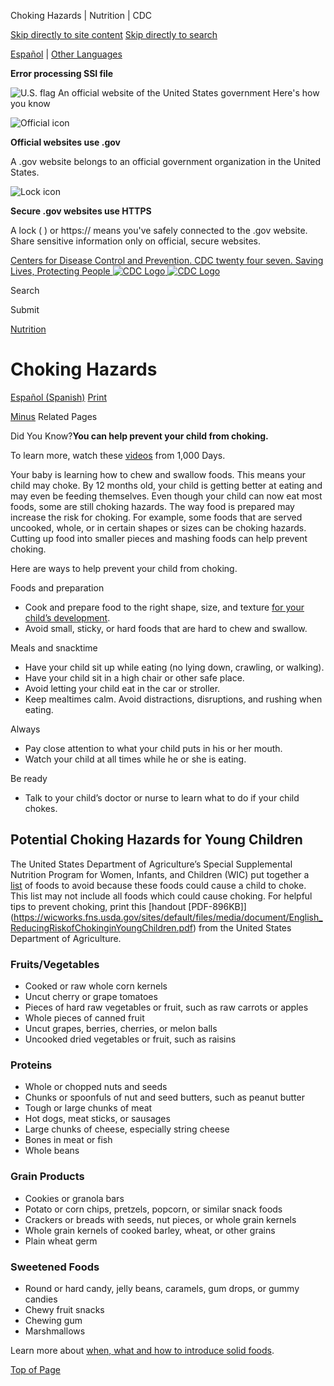 





















Choking Hazards \| Nutrition \| CDC
 










 






 











 




[Skip directly to site content](#content)
[Skip directly to search](#headerSearch)


[Español](/spanish/) \| 
[Other Languages](https://wwwn.cdc.gov/pubs/other-languages/)

**Error processing SSI file**  



![U.S. flag](/TemplatePackage/4.0/assets/imgs/uswds/us_flag_small.png)
An official website of the United States government Here's how you know 



![Official icon](/TemplatePackage/4.0/assets/imgs/uswds/icon-dot-gov.svg)



**Official websites use .gov**


A .gov website belongs to an official government organization in the United States.







![Lock icon](/TemplatePackage/4.0/assets/imgs/uswds/icon-https.svg)



**Secure .gov websites use HTTPS**


A lock (  ) or https:// means you've safely connected to the .gov website. Share sensitive information only on official, secure websites.








 



[Centers for Disease Control and Prevention. CDC twenty four seven. Saving Lives, Protecting People
![CDC Logo](/TemplatePackage/4.0/assets/imgs/logo/logo-notext.svg)
![CDC Logo](/TemplatePackage/4.0/assets/imgs/logo/logo-notext.svg)](https://www.cdc.gov/)





Search









Submit

















 [Nutrition](/nutrition/php/about/index.html)









 











Choking Hazards
===============

 
[Español (Spanish)](/nutrition/infantandtoddlernutrition/foods-and-drinks/peligros-de-ahogo-por-atragantamiento.html) [Print](#print)



[Minus](#collapse_28596627fbc7657a2)
Related Pages




Did You Know?**You can help prevent your child from choking.**


To learn more, watch these [videos](/nutrition/InfantandToddlerNutrition/resources.html#videos) from 1,000 Days.



Your baby is learning how to chew and swallow foods. This means your child may choke. By 12 months old, your child is getting better at eating and may even be feeding themselves. Even though your child can now eat most foods, some are still choking hazards. The way food is prepared may increase the risk for choking. For example, some foods that are served uncooked, whole, or in certain shapes or sizes can be choking hazards. Cutting up food into smaller pieces and mashing foods can help prevent choking.


Here are ways to help prevent your child from choking.


Foods and preparation


* Cook and prepare food to the right shape, size, and texture [for your child’s development](/nutrition/InfantandToddlerNutrition/foods-and-drinks/when-to-introduce-solid-foods.html).
* Avoid small, sticky, or hard foods that are hard to chew and swallow.


Meals and snacktime


* Have your child sit up while eating (no lying down, crawling, or walking).
* Have your child sit in a high chair or other safe place.
* Avoid letting your child eat in the car or stroller.
* Keep mealtimes calm. Avoid distractions, disruptions, and rushing when eating.


Always


* Pay close attention to what your child puts in his or her mouth.
* Watch your child at all times while he or she is eating.


Be ready


* Talk to your child’s doctor or nurse to learn what to do if your child chokes.


Potential Choking Hazards for Young Children
--------------------------------------------


The United States Department of Agriculture’s Special Supplemental Nutrition Program for Women, Infants, and Children (WIC) put together a [list](https://wicworks.fns.usda.gov/resources/infant-nutrition-and-feeding-guide) of foods to avoid because these foods could cause a child to choke. This list may not include all foods which could cause choking. For helpful tips to prevent choking, print this [handout \[PDF\-896KB]](https://wicworks.fns.usda.gov/sites/default/files/media/document/English_ReducingRiskofChokinginYoungChildren.pdf) from the United States Department of Agriculture.





### Fruits/Vegetables

* Cooked or raw whole corn kernels
* Uncut cherry or grape tomatoes
* Pieces of hard raw vegetables or fruit, such as raw carrots or apples
* Whole pieces of canned fruit
* Uncut grapes, berries, cherries, or melon balls
* Uncooked dried vegetables or fruit, such as raisins


### Proteins

* Whole or chopped nuts and seeds
* Chunks or spoonfuls of nut and seed butters, such as peanut butter
* Tough or large chunks of meat
* Hot dogs, meat sticks, or sausages
* Large chunks of cheese, especially string cheese
* Bones in meat or fish
* Whole beans


### Grain Products

* Cookies or granola bars
* Potato or corn chips, pretzels, popcorn, or similar snack foods
* Crackers or breads with seeds, nut pieces, or whole grain kernels
* Whole grain kernels of cooked barley, wheat, or other grains
* Plain wheat germ


### Sweetened Foods

* Round or hard candy, jelly beans, caramels, gum drops, or gummy candies
* Chewy fruit snacks
* Chewing gum
* Marshmallows


Learn more about [when, what and how to introduce solid foods](/nutrition/InfantandToddlerNutrition/foods-and-drinks/when-to-introduce-solid-foods.html).


[Top of Page](#)


